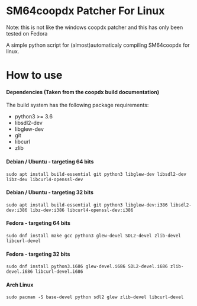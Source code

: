 # SM64coopdx Patcher For Linux
Note: this is not like the windows coopdx patcher and this has only been tested on Fedora

A simple python script for (almost)automaticaly compiling SM64coopdx for linux.

# How to use
#### Dependencies (Taken from the coopdx build documentation)
The build system has the following package requirements:

* python3 >= 3.6
* libsdl2-dev
* libglew-dev
* git
* libcurl
* zlib

#### Debian / Ubuntu - targeting 64 bits
```
sudo apt install build-essential git python3 libglew-dev libsdl2-dev libz-dev libcurl4-openssl-dev
```
#### Debian / Ubuntu - targeting 32 bits
```
sudo apt install build-essential git python3 libglew-dev:i386 libsdl2-dev:i386 libz-dev:i386 libcurl4-openssl-dev:i386
```
#### Fedora - targeting 64 bits
```
sudo dnf install make gcc python3 glew-devel SDL2-devel zlib-devel libcurl-devel
```
#### Fedora - targeting 32 bits
```
sudo dnf install python3.i686 glew-devel.i686 SDL2-devel.i686 zlib-devel.i686 libcurl-devel.i686
```
#### Arch Linux
```
sudo pacman -S base-devel python sdl2 glew zlib-devel libcurl-devel
```
